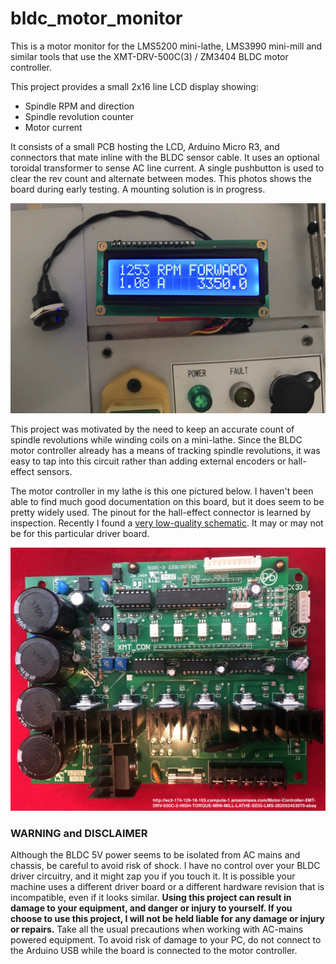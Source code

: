 # bldc_motor_monitor
This is a motor monitor for the LMS5200 mini-lathe, LMS3990 mini-mill and similar tools that use the XMT-DRV-500C(3) / ZM3404 BLDC motor controller.

This project provides a small 2x16 line LCD display showing:
- Spindle RPM and direction
- Spindle revolution counter
- Motor current

It consists of a small PCB hosting the LCD, Arduino Micro R3, and connectors that mate inline with the BLDC sensor cable. It uses an 
optional toroidal transformer to sense AC line current.  A single pushbutton is used to clear the rev count and alternate between
modes. This photos shows the board during early testing.  A mounting solution is in progress.

![Monitor Board](photos/motor_monitor_pcb.jpg?raw=true "Monitor Board")

This project was motivated by the need to keep an accurate count of spindle revolutions while winding coils on a mini-lathe. 
Since the BLDC motor controller already has a means of tracking spindle revolutions, it was easy to tap into this circuit rather than 
adding external encoders or hall-effect sensors.  

The motor controller in my lathe is this one pictured below. I haven't been able to find much good documentation on this board,
but it does seem to be pretty widely used. The pinout for the hall-effect connector is learned by inspection.  Recently I found 
a [very low-quality schematic](doc/500W-1000W_spindle_control_PCB_01.jpg?raw=true). It may or may not be for this particular driver board. 

![Driver Board](photos/bldc_board.png?raw=true "BLDC Board")

### WARNING and DISCLAIMER
Although the BLDC 5V power seems to be isolated from AC mains and chassis, be careful to avoid 
risk of shock. I have no control over your BLDC driver circuitry, and it might zap you if you touch it. 
It is possible your machine uses a different driver board or a different hardware revision that is incompatible, even if it looks similar.
**Using this project can result in damage to your equipment, and danger or injury to yourself. If you choose to use 
this project, I will not be held liable for any damage or injury or repairs.**  Take all the usual precautions when working 
with AC-mains powered equipment. To avoid risk of damage to your PC, do not connect to the Arduino USB while the board is connected 
to the motor controller.  
